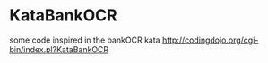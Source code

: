 # KataBankOCR
some code inspired in the bankOCR kata
http://codingdojo.org/cgi-bin/index.pl?KataBankOCR
